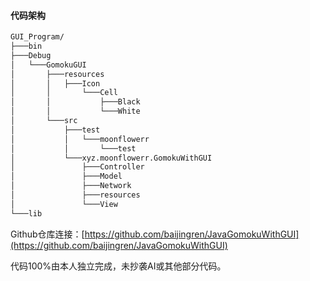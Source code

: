 #### 代码架构

```txt
GUI_Program/
├───bin
├───Debug
│   └───GomokuGUI
│       ├───resources
│       │   ├───Icon
│       │       └───Cell
│       │           ├───Black
│       │           └───White
│       └───src
│           ├───test
│           │   └───moonflowerr
│           │       └───test
│           └───xyz.moonflowerr.GomokuWithGUI
│               ├───Controller
│               ├───Model
│               ├───Network
│               ├───resources
│               └───View
└───lib
```

Github仓库连接：[https://github.com/baijingren/JavaGomokuWithGUI](https://github.com/baijingren/JavaGomokuWithGUI)

代码100%由本人独立完成，未抄袭AI或其他部分代码。